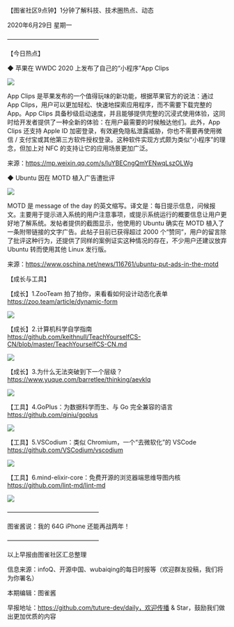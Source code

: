 【图雀社区9点钟】1分钟了解科技、技术圈热点、动态

2020年6月29日  星期一

———————————————

【今日热点】 

 ◆ 苹果在 WWDC 2020 上发布了自己的“小程序”App Clips

![](https://static01.imgkr.com/temp/39d1fe33801e4fdcab1cf09783ddb06f.jpg)

App Clips 是苹果发布的一个值得玩味的新功能，根据苹果官方的说法：通过 App Clips，用户可以更加轻松、快速地探索应用程序，而不需要下载完整的 App。App Clips 具备秒级启动速度，并且能够提供完整的沉浸式使用体验，这同时给开发者提供了一种全新的体验：在用户最需要的时候触达他们。此外，App Clips 还支持 Apple ID 加密登录，有效避免隐私泄露威胁，你也不需要再使用微信 / 支付宝或其他第三方软件授权登录。这种软件实现方式颇为类似“小程序”的理念，但加上对 NFC 的支持让它的应用场景更加广泛。

来源：https://mp.weixin.qq.com/s/luYBECngQmYENwqLszOLWg

 ◆ Ubuntu 因在 MOTD 植入广告遭批评

![](https://static01.imgkr.com/temp/cdcc0adfc8354939a5776c7c39607307.png)

MOTD 是 message of the day 的英文缩写。译文是：每日提示信息，问候报文。主要用于提示进入系统的用户注意事项，或提示系统运行的概要信息让用户更好地了解系统。发帖者提供的截图显示，他使用的 Ubuntu 确实在 MOTD 植入了一条附带链接的文字广告。此帖子目前已获得超过 2000 个“赞同”，用户的留言除了批评这种行为，还提供了同样的案例证实这种情况的存在，不少用户还建议放弃 Ubuntu 转而使用其他 Linux 发行版。

来源：https://www.oschina.net/news/116761/ubuntu-put-ads-in-the-motd

【成长与工具】   

【成长】1.ZooTeam 拍了拍你，来看看如何设计动态化表单 https://zoo.team/article/dynamic-form

![](https://static01.imgkr.com/temp/0fa4f7321c6b42c48bf7c340cf8b6c09.jpg)

【成长】2.计算机科学自学指南 https://github.com/keithnull/TeachYourselfCS-CN/blob/master/TeachYourselfCS-CN.md

![](https://static01.imgkr.com/temp/5730118849994c9bbc91364b69d828be.jpg)

【成长】3.为什么无法突破到下一个层级？ https://www.yuque.com/barretlee/thinking/aevklq

![](https://static01.imgkr.com/temp/626a636812124164a49b6f2e4217338a.jpg)

【工具】4.GoPlus：为数据科学而生、与 Go 完全兼容的语言 https://github.com/qiniu/goplus

![](https://static01.imgkr.com/temp/45326b0f1fc14e70ade96a04b324690c.png)

【工具】5.VSCodium：类似 Chromium，一个“去微软化”的 VSCode https://github.com/VSCodium/vscodium

![](https://static01.imgkr.com/temp/4f36472bb83444c7abd2723b72cd9215.png)

【工具】6.mind-elixir-core：免费开源的浏览器端思维导图内核 https://github.com/lint-md/lint-md

![](https://static01.imgkr.com/temp/c29c10c9000f49aabfdbd832fd07559d.jpg)

——————————————— 

图雀酱说：我的 64G iPhone 还能再战两年！

———————————————

以上早报由图雀社区汇总整理   

信息来源：infoQ、开源中国、wubaiqing的每日时报等（欢迎群友投稿，我们将为你署名）

本期编辑：图雀酱

早报地址：https://github.com/tuture-dev/daily，欢迎传播 & Star，鼓励我们做出更加优质的内容